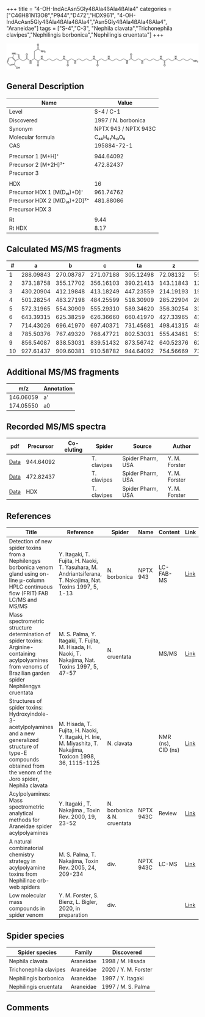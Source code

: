 +++
title = "4-OH-IndAcAsn5Gly4ßAla4ßAla4ßAla4"
categories = ["C46H81N13O8","P944","D472","HDX961",
"4-OH-IndAcAsn5Gly4ßAla4ßAla4ßAla4","Asn5Gly4ßAla4ßAla4ßAla4",
"Araneidae"]
tags = ["S-4","C-3",
"Nephila clavata","Trichonephila clavipes","Nephilingis borbonica","Nephilingis cruentata"]
+++

![](/img/4-OH-IndAcAsn5Gly4bAla4bAla4bAla4.png)

## General Description

| Name                         | Value                |
|------------------------------|----------------------|
| Level                        | S-4 / C-1                    |
| Discovered                   | 1997 / N. borbonica  |
| Synonym                      | NPTX 943 / NPTX 943C |
| Molecular formula            | C₄₆H₈₁N₁₃O₈          |
| CAS                          | 195884-72-1          |
|                              |                      |
| Precursor 1 [M+H]⁺           | 944.64092            |
| Precursor 2 [M+2H]²⁺         | 472.82437            |
| Precursor 3                  |                      |
|                              |                      |
| HDX                          | 16                   |
| Precursor HDX 1 [M(D₁₆)+D]⁺   | 961.74762            |
| Precursor HDX 2 [M(D₁₆)+2D]²⁺ | 481.88086            |
| Precursor HDX 3              |                      |
|                              |                      |
| Rt                           | 9.44                     |
| Rt HDX                       | 8.17                     |

## Calculated MS/MS fragments

| #  | a         | b         | c         | ta        | z         | y         | tz        |
|----|-----------|-----------|-----------|-----------|-----------|-----------|-----------|
| 1  | 288.09843 | 270.08787 | 271.07188 | 305.12498 | 72.08132  | 55.05477  | 89.10787  |
| 2  | 373.18758 | 355.17702 | 356.16103 | 390.21413 | 143.11843 | 126.09188 | 160.14498 |
| 3  | 430.20904 | 412.19848 | 413.18249 | 447.23559 | 214.19193 | 197.16538 | 231.21848 |
| 4  | 501.28254 | 483.27198 | 484.25599 | 518.30909 | 285.22904 | 268.20249 | 302.25559 |
| 5  | 572.31965 | 554.30909 | 555.29310 | 589.34620 | 356.30254 | 339.27599 | 373.32909 |
| 6  | 643.39315 | 625.38259 | 626.36660 | 660.41970 | 427.33965 | 410.31310 | 444.36620 |
| 7  | 714.43026 | 696.41970 | 697.40371 | 731.45681 | 498.41315 | 481.38660 | 515.43970 |
| 8  | 785.50376 | 767.49320 | 768.47721 | 802.53031 | 555.43461 | 538.40806 | 572.46116 |
| 9  | 856.54087 | 838.53031 | 839.51432 | 873.56742 | 640.52376 | 623.49721 | 657.55031 |
| 10 | 927.61437 | 909.60381 | 910.58782 | 944.64092 | 754.56669 | 737.54014 | 771.59324 |

## Additional MS/MS fragments

| m/z       | Annotation |
|-----------|------------|
| 146.06059    | a'   |
| 174.05550    | a0   |

## Recorded MS/MS spectra

| pdf | Precursor | Co-eluting | Spider | Source | Author |
|-----|-----------|------------|--------|--------|--------|
| [Data](/pdf/N-clavipes/944_4-OH-IndAcAsn5Gly4bAla4bAla4bAla4_Nc.pdf) | 944.64092 |           | T. clavipes| Spider Pharm, USA | Y. M. Forster |
| [Data](/pdf/N-clavipes/944_4-OH-IndAcAsn5Gly4bAla4bAla4bAla4_Nc_2.pdf) | 472.82437 |           | T. clavipes| Spider Pharm, USA | Y. M. Forster |
| [Data](/pdf/N-clavipes/944_4-OH-IndAcAsn5Gly4bAla4bAla4bAla4_Nc_HDX.pdf) | HDX |           | T. clavipes| Spider Pharm, USA | Y. M. Forster |

## References

| Title                                                                                                                                                                         | Reference                                                                                                   | Spider                      | Name      | Content            | Link                                                                                                               |
|-------------------------------------------------------------------------------------------------------------------------------------------------------------------------------|-------------------------------------------------------------------------------------------------------------|-----------------------------|-----------|--------------------|--------------------------------------------------------------------------------------------------------------------|
| Detection of new spider toxins from a Nephilengys borbonica venom gland using on-line µ-column HPLC continuous flow (FRIT) FAB LC/MS and MS/MS                                | Y. Itagaki, T. Fujita, H. Naoki, T. Yasuhara, M. Andriantsiferana, T. Nakajima, Nat. Toxins 1997, 5, 1-13   | N. borbonica                | NPTX 943  | LC-FAB-MS          | [Link](https://onlinelibrary.wiley.com/doi/abs/10.1002/%28SICI%29%281997%295%3A1%3C1%3A%3AAID-NT1%3E3.0.CO%3B2-8)  |
| Mass spectrometric structure determination of spider toxins: Arginine-containing acylpolyamines from venoms of Brazilian garden spider Nephilengys cruentata                  | M. S. Palma, Y. Itagaki, T. Fujita, M. Hisada, H. Naoki, T. Nakajima, Nat. Toxins 1997, 5, 47-57            | N. cruentata                |           | MS/MS              | [Link](https://onlinelibrary.wiley.com/doi/abs/10.1002/%28SICI%29%281997%295%3A2%3C47%3A%3AAID-NT1%3E3.0.CO%3B2-X) |
| Structures of spider toxins: Hydroxyindole-3-acetylpolyamines and a new generalized structure of type-E compounds obtained from the venom of the Joro spider, Nephila clavata | M. Hisada, T. Fujita, H. Naoki, Y. Itagaki, H. Irie, M. Miyashita, T. Nakajima, Toxicon 1998, 36, 1115-1125 | N. clavata                  |           | NMR (ns), CID (ns) | [Link](https://www.sciencedirect.com/science/article/pii/S0041010198000865)                                        |
| Acylpolyamines: Mass spectrometric analytical methods for Araneidae spider acylpolyamines                                                                                     | Y. Itagaki , T. Nakajima , Toxin Rev. 2000, 19, 23-52                                                       | N. borbonica & N. cruentata | NPTX 943C | Review             | [Link](https://www.tandfonline.com/doi/abs/10.1081/TXR-100100314)                                                  |
| A natural combinatorial chemistry strategy in acylpolyamine toxins from Nephilinae orb-web spiders                                                                            | M. S. Palma, T. Nakajima, Toxin Rev. 2005, 24, 209-234                                                      | div.                        | NPTX 943C | LC-MS              | [Link](https://www.tandfonline.com/doi/abs/10.1081/TXR-200057857)                                                  |
| Low molecular mass compounds in spider venom      | Y. M. Forster, S. Bienz, L. Bigler, 2020, in preparation          | div.       |   |   | [Link](unknown) |

## Spider species

| Spider species        | Family    | Discovered         |
|-----------------------|-----------|--------------------|
| Nephila clavata       | Araneidae | 1998 / M. Hisada   |
| Trichonephila clavipes | Araneidae | 2020 / Y. M. Forster |
| Nephilingis borbonica | Araneidae | 1997 / Y. Itagaki  |
| Nephilingis cruentata | Araneidae | 1997 / M. S. Palma |

## Comments